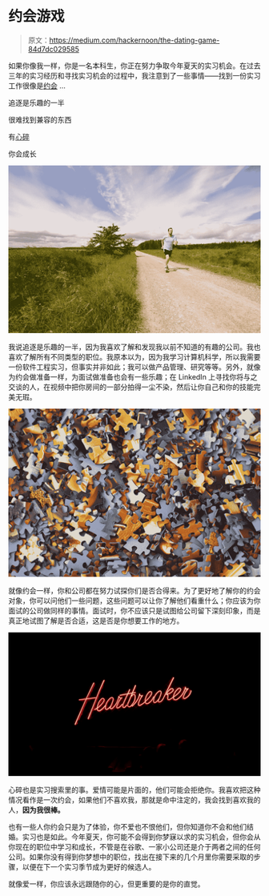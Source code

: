 # 约会游戏

> 原文：<https://medium.com/hackernoon/the-dating-game-84d7dc029585>

如果你像我一样，你是一名本科生，你正在努力争取今年夏天的实习机会。在过去三年的实习经历和寻找实习机会的过程中，我注意到了一些事情——找到一份实习工作很像是[约会](https://hackernoon.com/tagged/dating) …

追逐是乐趣的一半

很难找到兼容的东西

有[心碎](https://hackernoon.com/tagged/heartbreak)

你会成长

![](img/7df7577568dbe5950ae35bb7006fe713.png)

我说追逐是乐趣的一半，因为我喜欢了解和发现我以前不知道的有趣的公司。我也喜欢了解所有不同类型的职位。我原本以为，因为我学习计算机科学，所以我需要一份软件工程实习，但事实并非如此；我可以做产品管理、研究等等。另外，就像为约会做准备一样，为面试做准备也会有一些乐趣；在 LinkedIn 上寻找你将与之交谈的人，在视频中把你房间的一部分拍得一尘不染，然后让你自己和你的技能完美无瑕。

![](img/4d91c61194d511ea339406f2a610116e.png)

就像约会一样，你和公司都在努力试探你们是否合得来。为了更好地了解你的约会对象，你可以问他们一些问题，这些问题可以让你了解他们看重什么；你应该为你面试的公司做同样的事情。面试时，你不应该只是试图给公司留下深刻印象，而是真正地试图了解是否合适，这是否是你想要工作的地方。

![](img/6418da3737d7ef1c33341a7f8db29cf0.png)

心碎也是实习搜索里的事。爱情可能是片面的，他们可能会拒绝你。我喜欢把这种情况看作是一次约会，如果他们不喜欢我，那就是命中注定的，我会找到喜欢我的人，**因为我很棒。**

也有一些人你约会只是为了体验，你不爱也不恨他们，但你知道你不会和他们结婚。实习也是如此。今年夏天，你可能不会得到你梦寐以求的实习机会，但你会从你现在的职位中学习和成长，不管是在谷歌、一家小公司还是介于两者之间的任何公司。如果你没有得到你梦想中的职位，找出在接下来的几个月里你需要采取的步骤，以便在下一个实习季节成为更好的候选人。

就像爱一样，你应该永远跟随你的心，但更重要的是你的直觉。